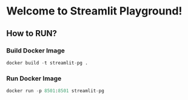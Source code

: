 # Welcome to Streamlit Playground!

## How to RUN?

### Build Docker Image
```python
docker build -t streamlit-pg .
```
### Run Docker Image
```python
docker run -p 8501:8501 streamlit-pg
```
